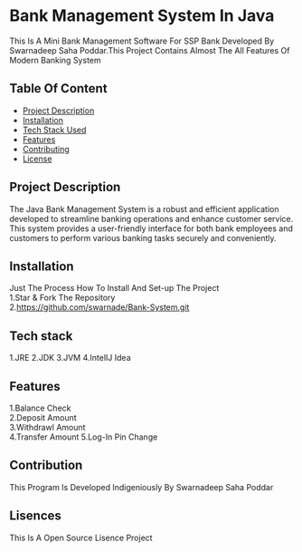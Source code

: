 # Bank Management System In Java
This Is A Mini Bank Management Software For SSP Bank Developed By Swarnadeep Saha Poddar.This Project Contains Almost The All Features Of Modern Banking System
## Table Of Content
- [Project Description](#project-description)
- [Installation](#installation)
- [Tech Stack Used](#tech-stack)
- [Features](#features)
- [Contributing](#contributing)
- [License](#license)

## Project Description
The Java Bank Management System is a robust and efficient application developed to streamline banking operations and enhance customer service. This system provides a user-friendly interface for both bank employees and customers to perform various banking tasks securely and conveniently.

## Installation
Just The Process How To Install And Set-up The Project<br />
1.Star & Fork The Repository<br />
2.https://github.com/swarnade/Bank-System.git

## Tech stack
1.JRE
2.JDK
3.JVM
4.IntelIJ Idea


## Features
1.Balance Check<br />
2.Deposit Amount<br />
3.Withdrawl Amount<br />
4.Transfer Amount
5.Log-In Pin Change

## Contribution
This Program Is Developed Indigeniously By Swarnadeep Saha Poddar

## Lisences 
This Is A Open Source Lisence Project 





